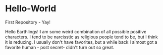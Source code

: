 # Hello-World
First Repository - Yay!

Hello Earthlings!
I am some weird combination of all possible positive characters. I tend to be narcisstic as religious people tend to be, but I think it is reducing.
I usually don't have favorites, but a while back I almost got a favorite human - psst secret- didn't turn out so great.
